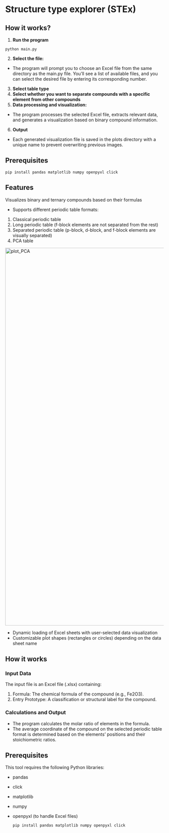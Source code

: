 # Structure type explorer (STEx)

## **How it works?**
1. **Run the program**
```
python main.py
```

2. **Select the file:**
* The program will prompt you to choose an Excel file from the same directory as the main.py file. You’ll see a list of available files, and you can select the desired file by entering its corresponding number.
3. **Select table type**
4. **Select whether you want to separate compounds with a specific element from other compounds**
5. **Data processing and visualization:**
* The program processes the selected Excel file, extracts relevant data, and generates a visualization based on binary compound information.
6. **Output**
* Each generated visualization file is saved in the plots directory with a unique name to prevent overwriting previous images.

## **Prerequisites**
  ```
  pip install pandas matplotlib numpy openpyxl click
  ```

## **Features**
Visualizes binary and ternary compounds based on their formulas
* Supports different periodic table formats:
1. Classical periodic table
2. Long periodic table (f-block elements are not separated from the rest)
3. Separated periodic table (p-block, d-block, and f-block elements are visually separated)
4. PCA table

<img src="https://github.com/user-attachments/assets/f13044ad-3027-428c-93bb-81f95685ee9b" alt="plot_PCA" width="1200"/>



* Dynamic loading of Excel sheets with user-selected data visualization
* Customizable plot shapes (rectangles or circles) depending on the data sheet name

## **How it works**

### Input Data

The input file is an Excel file (.xlsx) containing:

1. Formula: The chemical formula of the compound (e.g., Fe2O3).
2. Entry Prototype: A classification or structural label for the compound.

### Calculations and Output

* The program calculates the molar ratio of elements in the formula.
* The average coordinate of the compound on the selected periodic table format is determined based on the elements’ positions and their stoichiometric ratios.


## **Prerequisites**
This tool requires the following Python libraries:

* pandas
* click
* matplotlib
* numpy
* openpyxl (to handle Excel files)

  ```
  pip install pandas matplotlib numpy openpyxl click
  ```


